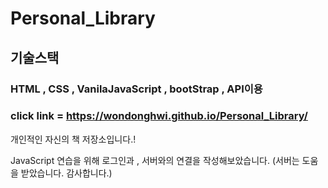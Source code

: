 # Personal_Library

## 기술스택

### HTML , CSS , VanilaJavaScript , bootStrap , API이용

### click link = https://wondonghwi.github.io/Personal_Library/

개인적인 자신의 책 저장소입니다.! 

JavaScript 연습을 위해 로그인과 , 서버와의 연결을 작성해보았습니다. (서버는 도움을 받았습니다. 감사합니다.) 
